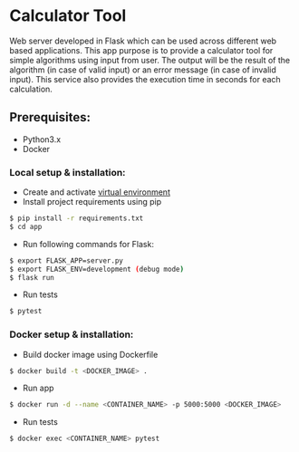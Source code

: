 # Calculator Tool
Web server developed in Flask which can be used across different web based applications. This app purpose
is to provide a calculator tool for simple algorithms using input from user. The output will be the result of the algorithm (in case of valid input) or an error message (in case of invalid input). This service also provides the execution time in seconds for each calculation.

## Prerequisites:
*   Python3.x
*   Docker


### Local setup & installation:
*   Create and activate [virtual environment](https://packaging.python.org/tutorials/installing-packages/#creating-virtual-environments)
*   Install project requirements using pip
```sh
$ pip install -r requirements.txt
$ cd app
```
*   Run following commands for Flask:
```sh
$ export FLASK_APP=server.py
$ export FLASK_ENV=development (debug mode)
$ flask run
```
*   Run tests
```sh
$ pytest
```

### Docker setup & installation:
*   Build docker image using Dockerfile
```sh
$ docker build -t <DOCKER_IMAGE> .
```
*   Run app
```sh
$ docker run -d --name <CONTAINER_NAME> -p 5000:5000 <DOCKER_IMAGE>
```
*   Run tests
```sh
$ docker exec <CONTAINER_NAME> pytest 
```


